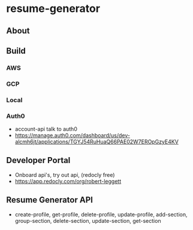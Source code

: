 # resume-generator

## About


## Build

### AWS

### GCP

### Local

### Auth0
- account-api talk to auth0
- https://manage.auth0.com/dashboard/us/dev-alcmh6jt/applications/TGYJ54RuHuaQ66PAE02W7EROpGzyE4KV 

## Developer Portal
- Onboard api's, try out api, (redocly free)
- https://app.redocly.com/org/robert-leggett

## Resume Generator API
- create-profile, get-profile, delete-profile, update-profile, add-section, group-section, delete-section, update-section, get-section